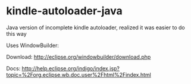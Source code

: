# kindle-autoloader-java
Java version of incomplete kindle autoloader, realized it was easier to do this way

Uses WindowBuilder: 

Download: http://eclipse.org/windowbuilder/download.php

Docs: http://help.eclipse.org/indigo/index.jsp?topic=%2Forg.eclipse.wb.doc.user%2Fhtml%2Findex.html
